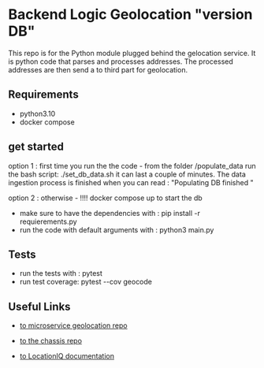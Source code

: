 <h1> Backend Logic Geolocation "version DB" </h1>

This repo is for  the Python module plugged behind the gelocation service.
It is python code that parses  and processes addresses. The processed addresses are then send a to third part for geolocation.


<h2> Requirements</h2>

- python3.10
- docker compose

<h2> get started </h2>

option 1 :   first time you run the  the code
    - from the  folder  /populate_data  run  the bash script:
        ./set_db_data.sh
        it can last a couple of minutes. The data ingestion process is finished when you  can  read : "Populating DB finished "

option 2 :  otherwise
        - !!!!  docker compose up  to start the db

- make sure to have the dependencies with   : pip install -r requierements.py
- run the code with default arguments  with  : python3 main.py




<h2> Tests </h2>

- run the tests with : pytest
- run test coverage:  pytest --cov  geocode



<h2>  Useful Links </h2>

- [to  microservice geolocation repo ](https://github.com/corsearch/service_geolocation)

- [to the chassis repo ](https://github.com/CloudBats/fastapi-holistic/)

- [to LocationIQ  documentation ](https://github.com/location-iq/locationiq-python-client)


